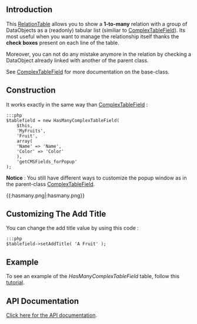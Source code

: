 

## Introduction

This [RelationTable](RelationTable) allows you to show a **1-to-many** relation with a group of DataObjects as a
(readonly) tabular list (similiar to [ComplexTableField](ComplexTableField)). Its most useful when you want to manage
the relationship itself thanks the **check boxes** present on each line of the table.

Moreover, you can not do any mistake anymore in the relation by checking a DataObject already linked with another of the
parent class.

See [ComplexTableField](ComplexTableField) for more documentation on the base-class.

## Construction

It works exactly in the same way than [ComplexTableField](ComplexTableField) :

	:::php
	$tablefield = new HasManyComplexTableField(
	    $this,
	    'MyFruits',
	    'Fruit',
	    array(
		'Name' => 'Name',
		'Color' => 'Color'
	    ),
	    'getCMSFields_forPopup'
	);


**Notice** : You still have different ways to customize the popup window as in the parent-class
[ComplexTableField](ComplexTableField).

{{:hasmany.png|:hasmany.png}}


## Customizing The Add Title

You can change the add title value by using this code :

	:::php
	$tablefield->setAddTitle( 'A Fruit' );



## Example

To see an example of the *HasManyComplexTableField* table, follow this
[tutorial](tutorial/5-dataobject-relationship-management).

## API Documentation

[Click here for the API
documentation](http://api.silverstripe.org/trunk/forms/fields-relational/HasManyComplexTableField.html).
